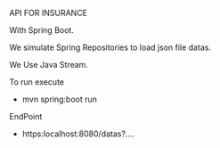 API FOR INSURANCE

With Spring Boot.

We simulate Spring Repositories to load json file datas.

We Use Java Stream.

To run execute
- mvn spring:boot run

EndPoint
- https:localhost:8080/datas?....
